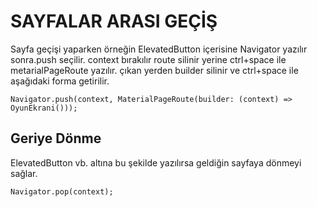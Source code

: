 # SAYFALAR ARASI GEÇİŞ
Sayfa geçişi yaparken örneğin ElevatedButton içerisine Navigator yazılır sonra.push seçilir. context bırakılır route silinir yerine ctrl+space ile metarialPageRoute yazılır. çıkan yerden builder silinir ve ctrl+space ile aşağıdaki forma getirilir.
```
Navigator.push(context, MaterialPageRoute(builder: (context) => OyunEkrani()));
```
## Geriye Dönme
ElevatedButton vb. altına bu şekilde yazılırsa geldiğin sayfaya dönmeyi sağlar.
```
Navigator.pop(context);
```
